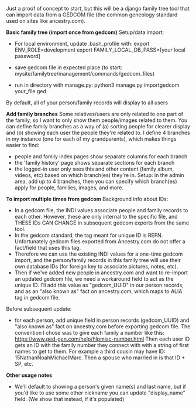 
Just a proof of concept to start, but this will be a django family tree tool that can import data from a GEDCOM file (the 
common geneology standard used on sites like ancestry.com). 

**Basic family tree (import once from gedcom)**
Setup/data import: 
- For local environment, update .bash_profile with: 
export ENV_ROLE=development
export FAMILY_LOCAL_DB_PASS=[your local password]

- save gedcom file in expected place (to start: mysite/familytree/management/commands/gedcom_files)
- run in directory with manage.py: python3 manage.py importgedcom your_file.ged

By default, all of your person/family records will display to all users

**Add family branches**
Some relatives/users are only related to one part of the family, so I want to only show them people/images related to them.
You can define family branches as a way of (a) sorting people for clearer display and (b) showing each user the people 
they're related to. I define 4 branches in my instance (one for each of my grandparents), which makes things easier to find: 
- people and family index pages show separate columns for each branch
- the 'family history' page shows separate sections for each branch
- the logged-in user only sees this and other content (family album, videos, etc) based on which branch(es) they're in.
Setup: in the admin area, add up to 4 branches, then you can specify which branch(es) apply for people, families, images, and more.

**To import multiple times from gedcom**
Background info about IDs: 
- In a gedcom file, the INDI values associate people and family records to each other. However, these are only internal 
to the specific file, and THESE IDs CAN CHANGE in subsequent gedcom exports from the same tool. 
- In the gedcom standard, the tag meant for unique ID is REFN. Unfortunately gedcom files exported from Ancestry.com do 
not offer a fact/field that uses this tag. 
- Therefore we can use the existing INDI values for a one-time gedcom import, and the person/family records in this family 
tree will use their own database IDs (for foreign key to associate pictures, notes, etc).  
- Then if we've added new people in ancestry.com and want to re-import an updated gedcom file, we need a workaround field 
to act as the unique ID. I'll add this value as "gedcom_UUID" in our person records, and as an "also known as" fact on ancestry.com, which maps to ALIA tag in gedcom file. 

Before subsequent update: 
- for each person, add unique field in person records (gedcom_UUID) and "also known as" fact on ancestry.com before exporting 
gedcom file. The convention I chose was to give each family a number like this: https://www.ged-gen.com/help/hlpmisc-number.html
Then each user ID gets an ID with the family number they connect with with a string of first names to get to them. 
For example a third cousin may have ID: 15NathanNoahMichaelMarc. Then a spouse who married in is that ID + SP, etc.

**Other usage notes**
- We'll default to showing a person's given name(s) and last name, but if you'd like to use some other nickname you can 
update "display_name" field. (We show that instead, if it's populated) 
